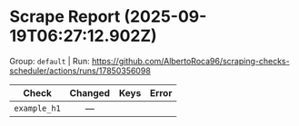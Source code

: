 # Scrape Report (2025-09-19T06:27:12.902Z)

Group: `default`  |  Run: https://github.com/AlbertoRoca96/scraping-checks-scheduler/actions/runs/17850356098

| Check | Changed | Keys | Error |
|---|:---:|:--|:--|
| `example_h1` | — |  |  |
